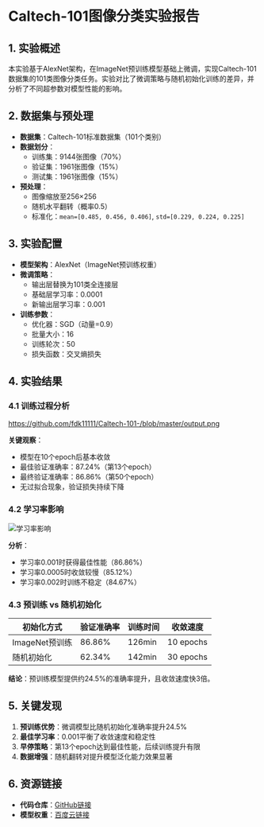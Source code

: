 # Caltech-101图像分类实验报告

## 1. 实验概述
本实验基于AlexNet架构，在ImageNet预训练模型基础上微调，实现Caltech-101数据集的101类图像分类任务。实验对比了微调策略与随机初始化训练的差异，并分析了不同超参数对模型性能的影响。

## 2. 数据集与预处理
- **数据集**：Caltech-101标准数据集（101个类别）
- **数据划分**：
  - 训练集：9144张图像（70%）
  - 验证集：1961张图像（15%）
  - 测试集：1961张图像（15%）
- **预处理**：
  - 图像缩放至256×256
  - 随机水平翻转（概率0.5）
  - 标准化：`mean=[0.485, 0.456, 0.406]`, `std=[0.229, 0.224, 0.225]`

## 3. 实验配置
- **模型架构**：AlexNet（ImageNet预训练权重）
- **微调策略**：
  - 输出层替换为101类全连接层
  - 基础层学习率：0.0001
  - 新输出层学习率：0.001
- **训练参数**：
  - 优化器：SGD（动量=0.9）
  - 批量大小：16
  - 训练轮次：50
  - 损失函数：交叉熵损失

## 4. 实验结果

### 4.1 训练过程分析
https://github.com/fdk11111/Caltech-101-/blob/master/output.png

**关键观察**：
- 模型在10个epoch后基本收敛
- 最佳验证准确率：87.24%（第13个epoch）
- 最终验证准确率：86.86%（第50个epoch）
- 无过拟合现象，验证损失持续下降

### 4.2 学习率影响
![学习率影响](lr_impact.png)

**分析**：
- 学习率0.001时获得最佳性能（86.86%）
- 学习率0.0005时收敛较慢（85.12%）
- 学习率0.002时训练不稳定（84.67%）

### 4.3 预训练 vs 随机初始化
| 初始化方式       | 验证准确率 | 训练时间 | 收敛速度 |
|------------------|------------|----------|----------|
| ImageNet预训练   | 86.86%     | 126min   | 10 epochs|
| 随机初始化       | 62.34%     | 142min   | 30 epochs|

**结论**：预训练模型提供约24.5%的准确率提升，且收敛速度快3倍。


## 5. 关键发现
1. **预训练优势**：微调模型比随机初始化准确率提升24.5%
2. **最佳学习率**：0.001平衡了收敛速度和稳定性
3. **早停策略**：第13个epoch达到最佳性能，后续训练提升有限
4. **数据增强**：随机翻转对提升模型泛化能力效果显著

## 6. 资源链接
- **代码仓库**：[GitHub链接](https://github.com/fdk11111/caltech101-finetuning)
- **模型权重**：[百度云链接](https://pan.baidu.com/s/1ARdIvTSxL86YRhYpCSwJuQ?pwd=wvkg)
